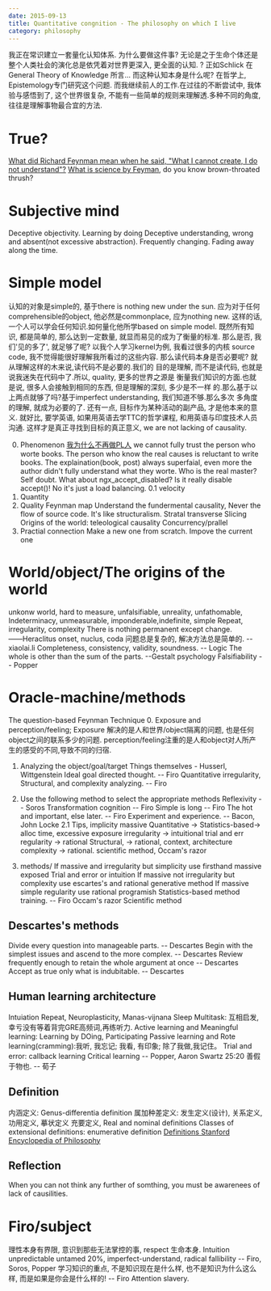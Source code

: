 ```yaml
---
date: 2015-09-13
title: Quantitative congnition - The philosophy on which I live
category: philosophy
---
```

我正在常识建立一套量化认知体系. 为什么要做这件事? 无论是之于生命个体还是整个人类社会的演化总是依凭着对世界更深入, 更全面的认知. ? 正如Schlick 在General Theory of Knowledge 所言... 而这种认知本身是什么呢? 在哲学上, Epistemology专门研究这个问题. 而我继续前人的工作.在过往的不断尝试中, 我体验与感悟到了, 这个世界很复杂, 不能有一些简单的规则来理解透.多种不同的角度, 往往是理解事物最合宜的方法.

# True?
[What did Richard Feynman mean when he said, "What I cannot create, I do not understand"?][1]
[What is science by Feyman][2], do you know brown-throated thrush?

[1]: https://www.quora.com/What-did-Richard-Feynman-mean-when-he-said-What-I-cannot-create-I-do-not-understand
[2]: http://profizgl.lu.lv/pluginfile.php/32795/mod_resource/content/0/WHAT_IS_SCIENCE_by_R.Feynman_1966.pdf

# Subjective mind
Deceptive objectivity. Learning by doing
Deceptive understanding, wrong and absent(not excessive abstraction). 
Frequently changing.
Fading away along the time.

# Simple model
认知的对象是simple的, 基于there is nothing new under the sun.
应为对于任何comprehensible的object, 他必然是commonplace, 应为nothing new.
这样的话, 一个人可以学会任何知识.如何量化他所学based on simple model.
既然所有知识, 都是简单的, 那么达到一定数量, 就显而易见的成为了衡量的标准.
那么是否, 我们'见的多了', 就足够了呢? 以我个人学习kernel为例, 我看过很多的内核
source code, 我不觉得能很好理解我所看过的这些内容.
那么读代码本身是否必要呢? 就从理解这样的木来说,读代码不是必要的.我们的
目的是理解, 而不是读代码, 也就是说我迷失在代码中了.所以, quality, 更多的世界之源是
衡量我们知识的方面.也就是说, 很多人会接触到相同的东西, 但是理解的深刻, 多少是不一样
的.那么基于以上两点就够了吗?基于imperfect understanding, 我们知道不够.那么多次
多角度的理解, 就成为必要的了. 还有一点, 目标作为某种活动的副产品, 才是他本来的意义.
就好比, 要学英语, 如果用英语去学TTC的哲学课程, 和用英语与印度技术人员沟通.
这样才是真正寻找到目标的真正意义, we are not lacking of causality.

0. Phenomenon
	[我为什么不再做PL人](http://www.yinwang.org/blog-cn/2016/03/31/no-longer-pl) we cannot fully trust the person who worte books.
	The person who know the real causes is reluctant to write books.
	The explaination(book, post) always superfaial, even more the author didn't fully understand what they worte.
	Who is the real master?
	Self doubt. What about ngx_accept_disabled? Is it really disable accept()! No it's just a load balancing.
0.1 velocity
1. Quantity
2. Quality
Feynman map
Understand the fundermental causality, Never the flow of source code.
It's like structuralism.
Stratal transverse Slicing
Origins of the world: teleological causality
Concurrency/prallel
3. Practial connection
Make a new one from scratch.
Impove the current one
 

# World/object/The origins of the world
unkonw world, hard to measure, unfalsifiable, unreality, unfathomable, Indeterminacy, unmeasurable, imponderable,indefinite, 
simple 
Repeat, irregularity, complexity
There is nothing permanent except change. ――Heraclitus
onset, nuclus, coda
问题总是复杂的, 解决方法总是简单的.  --xiaolai.li
Completeness, consistency, validity, soundness. -- Logic
The whole is other than the sum of the parts. --Gestalt psychology
Falsifiability -- Popper

# Oracle-machine/methods
The question-based Feynman Technique
0. Exposure and perception/feeling;
Exposure 解决的是人和世界/object隔离的问题, 也是任何object之间的联系多少的问题.
perception/feeling注重的是人和object对人所产生的感受的不同,导致不同的归宿.
1. Analyzing the object/goal/target
Things themselves - Husserl, Wittgenstein
Ideal goal directed thought. -- Firo
Quantitative irregularity, Structural, and complexity analyzing. -- Firo

2. Use the following method to select the appropriate methods
Reflexivity -- Soros
Transformation cognition -- Firo
Simple is long -- Firo
The hot and important, else later. -- Firo
Experiment and experience. -- Bacon, John Locke
2.1 Tips, implicity massive
Quantitative -> Statistics-based-> alloc time, excessive exposure
irregularity -> intuitional trial and err
regularity -> rational
Structural, -> rational, context, architecture
complexity -> rational. scientific method, Occam's razor

3. methods/
If massive and irregularity but simplicity
	use firsthand massive exposed Trial and error or intuition
If massive not irregularity but complexity 
	use escartes's and rational generative method
If massive simple regularity
	use rational programish 
Statistics-based method training. -- Firo
Occam's razor 
Scientific method
## Descartes's methods
Divide every question into manageable parts. -- Descartes
Begin with the simplest issues and ascend to the more complex. -- Descartes
Review frequently enough to retain the whole argument at once -- Descartes
Accept as true only what is indubitable. -- Descartes


## Human learning architecture
Intuiation
Repeat, Neuroplasticity, Manas-vijnana
Sleep
Multitask: 互相启发, 幸亏没有等着背完GRE高频词,再练听力.
Active learning and Meaningful learning: Learning by DOing, Participating
Passive learning and Rote learning(cramming):我听, 我忘记; 我看, 有印象; 除了我做,我记住。
Trial and error: callback learning
Critical learning  -- Popper, Aaron Swartz 25:20
善假于物也. -- 荀子

## Definition
内涵定义: Genus-differentia definition 属加种差定义: 发生定义(设计), 关系定义, 功用定义, 摹状定义
充要定义, Real and nominal definitions
Classes of extensional definitions: enumerative definition
[Definitions Stanford Encyclopedia of Philosophy](http://plato.stanford.edu/entries/definitions/)
## Reflection
When you can not think any further of somthing, you must be awarenees of lack of causilities.
# Firo/subject
理性本身有界限, 意识到那些无法掌控的事, respect 生命本身.
Intuition
unpredictable untamed 20%, imperfect-understand, radical fallibility -- Firo, Soros, Popper
学习知识的重点, 不是知识现在是什么样, 也不是知识为什么这么样, 而是如果是你会是什么样的! -- Firo
Attention slavery.
